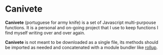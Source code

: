# Canivete

**Canivete** (portuguese for army knife) is a set of Javascript multi-purpouse functions. It is a personal and on-going project that I use to keep functions I find myself writing over and over again.

**Canivete** is not meant to be downloaded as a single file, its methods should be imported as needed and concatenated with a module bundler like [rollup](https://rollupjs.org/).